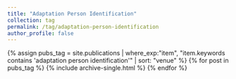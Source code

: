 ```yaml
---
title: "Adaptation Person Identification"
collection: tag
permalink: /tag/adaptation-person-identification
author_profile: false
---
```

{% assign pubs_tag = site.publications | where_exp:"item", "item.keywords contains 'adaptation person identification'" | sort: "venue" %}
{% for post in pubs_tag %}
  {% include archive-single.html %}
{% endfor %}
